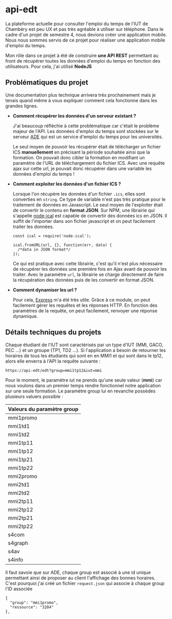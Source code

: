 # api-edt

La plateforme actuelle pour consulter l'emploi du temps de l'IUT de Chambéry est peu UX et pas très agréable à utiliser sur téléphone. Dans le cadre d'un projet de semestre 4, nous devions créer une application mobile. Nous nous sommes servis de ce projet pour réaliser une application mobile d'emploi du temps. 

Mon rôle dans ce projet à été de construire **une API REST** permettant au front de récupérer toutes les données d'emploi du temps en fonction des utilisateurs.
Pour cela, j'ai utilisé **NodeJS**

## Problématiques du projet
Une documentation plus technique arrivera très prochainement mais je tenais quand même à vous expliquer comment cela fonctionne dans les grandes lignes.

- **Comment récupérer les données d'un serveur existant ?**

  J'ai beaucoup réfléchie à cette problématique car c'était le problème majeur de l'API. Les données d'emploi du temps sont stockées sur le serveur [ADE](https://ade6-usmb-ro.grenet.fr/direct/index.jsp?data=bd72d825015315fe400a2e8897636a690412158042ec7880df46b7c8db8028847a856464e9e1a5bac86f839c03d7c55aedc5434d4a4b357ad7a78c3eabf336a2d756ba483954b0e3edf59b9627563685) qui est un service d'emploi du temps pour les universités.
  
  Le seul moyen de pouvoir les récupérer était de télécharger un fichier ICS **manuellement** en précisant la période souhaitée ainsi que la formation. On pouvait donc cibler la formation en modifiant un paramètre de l'URL de téléchargement du fichier ICS.
  Avec une requête ajax sur cette url, je pouvait donc récupérer dans une variable les données d'emploi du temps !
  
- **Comment exploiter les données d'un fichier ICS ?**

  Lorsque l'on récupère les données d'un fichier ```.ics```, elles sont converties en ```string```. Ce type de variable n'est pas très pratique pour le traitement de données en Javascript.
  Le seul moyen de l'exploiter était de convertir le contenu en **format JSON**. 
  Sur NPM, une librairie qui s'appelle [node-ical]() est capable de convertir des données ics en JSON. Il suffit de l'importer dans son fichier javascript et on peut facilement traiter les données. 
  ```
  const ical = require('node-ical');
  
  ical.fromURL(url, {}, function(err, data) {
    /*data in JSON format*/
  });
  ```
  Ce qui est pratique avec cette librairie, c'est qu'il n'est plus nécessaire de récupérer les données une première fois en Ajax avant de pouvoir les traiter. Avec le paramètre ```url```, la librairie se charge directement de faire la récupération des données puis de les convertir en format JSON.
  
- **Comment dynamiser les url ?**

  Pour cela, [Express]() m'a été très utile. Grâce à ce module, on peut facilement gérer les requêtes et les réponses HTTP.
  En fonction des paramètres de la requête, on peut facilement, renvoyer une réponse dynamique.
  
## Détails techniques du projets ##

Chaque étudiant de l'IUT sont caractérisés par un type d'IUT (MMI, GACO, PEC ...) et un groupe (TP1, TD2 ...).
Si l'application a besoin de retourner les horaires de tous les étudiants qui sont en en MMI1 et qui sont dans le tp12, alors elle enverra à l'API la requête suivante : 

```https://api-edt/edt?group=mmi1tp12&iut=mmi```
  
Pour le moment, le paramètre iut ne prends qu'une seule valeur (**mmi**) car nous voulons dans un premier temps rendre fonctionnel notre application sur une seule formation. Le paramètre group lui en revanche possèdes plusieurs valuers possible :

| Valeurs du paramètre **group** |
| :---        |
| mmi1promo   |
| mmi1td1     |
| mmi1td2     |
| mmi1tp11    |
| mmi1tp12    |
| mmi1tp21    |
| mmi1tp22    |
| mmi2promo   |
| mmi2td1     |
| mmi2td2     |
| mmi2tp11    |
| mmi2tp12    |
| mmi2tp21    |
| mmi2tp22    |
| s4com       |
| s4graph     |
| s4av        |
| s4info      |
  
Il faut savoie que sur ADE, chaque group est associé à une id unique permettant ainsi de proposer au client l'affichage des bonnes horaires. C'est pourquoi j'ai créé un fichier ```request.json``` qui associe à chaque group l'ID associée
```
{
  "group": "mmi1promo",
  "ressource": "3204"
},
```
